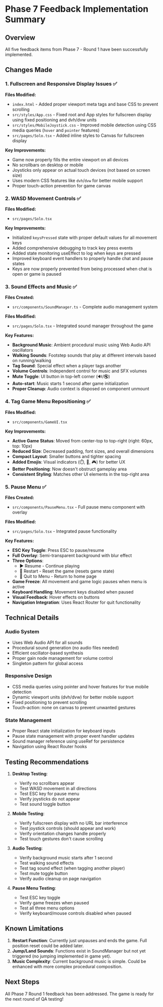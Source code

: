 # Phase 7 Feedback Implementation Summary

## Overview

All five feedback items from Phase 7 - Round 1 have been successfully implemented.

## Changes Made

### 1. Fullscreen and Responsive Display Issues ✅

**Files Modified:**

- `index.html` - Added proper viewport meta tags and base CSS to prevent scrolling
- `src/styles/App.css` - Fixed root and App styles for fullscreen display using fixed positioning and dvh/dvw units
- `src/styles/MobileJoystick.css` - Improved mobile detection using CSS media queries (`hover` and `pointer` features)
- `src/pages/Solo.tsx` - Added inline styles to Canvas for fullscreen display

**Key Improvements:**

- Game now properly fills the entire viewport on all devices
- No scrollbars on desktop or mobile
- Joysticks only appear on actual touch devices (not based on screen size)
- Uses modern CSS features like `dvh`/`dvw` for better mobile support
- Proper touch-action prevention for game canvas

### 2. WASD Movement Controls ✅

**Files Modified:**

- `src/pages/Solo.tsx`

**Key Improvements:**

- Initialized `keysPressed` state with proper default values for all movement keys
- Added comprehensive debugging to track key press events
- Added state monitoring useEffect to log when keys are pressed
- Improved keyboard event handlers to properly handle chat and pause states
- Keys are now properly prevented from being processed when chat is open or game is paused

### 3. Sound Effects and Music ✅

**Files Created:**

- `src/components/SoundManager.ts` - Complete audio management system

**Files Modified:**

- `src/pages/Solo.tsx` - Integrated sound manager throughout the game

**Key Features:**

- **Background Music**: Ambient procedural music using Web Audio API oscillators
- **Walking Sounds**: Footstep sounds that play at different intervals based on running/walking
- **Tag Sound**: Special effect when a player tags another
- **Volume Controls**: Independent control for music and SFX volumes
- **Mute Toggle**: UI button in top-left corner (🔊/🔇)
- **Auto-start**: Music starts 1 second after game initialization
- **Proper Cleanup**: Audio context is disposed on component unmount

### 4. Tag Game Menu Repositioning ✅

**Files Modified:**

- `src/components/GameUI.tsx`

**Key Improvements:**

- **Active Game Status**: Moved from center-top to top-right (right: 60px, top: 10px)
- **Reduced Size**: Decreased padding, font sizes, and overall dimensions
- **Compact Layout**: Smaller buttons and tighter spacing
- **Added Emojis**: Visual indicators (⏱️, 🏃, 🎮) for better UX
- **Better Positioning**: Now doesn't obstruct gameplay area
- **Consistent Styling**: Matches other UI elements in the top-right area

### 5. Pause Menu ✅

**Files Created:**

- `src/components/PauseMenu.tsx` - Full pause menu component with overlay

**Files Modified:**

- `src/pages/Solo.tsx` - Integrated pause functionality

**Key Features:**

- **ESC Key Toggle**: Press ESC to pause/resume
- **Full Overlay**: Semi-transparent background with blur effect
- **Three Options**:
  - ▶️ Resume - Continue playing
  - 🔄 Restart - Reset the game (resets game state)
  - 🚪 Quit to Menu - Return to home page
- **Game Freeze**: All movement and game logic pauses when menu is active
- **Keyboard Handling**: Movement keys disabled when paused
- **Visual Feedback**: Hover effects on buttons
- **Navigation Integration**: Uses React Router for quit functionality

## Technical Details

### Audio System

- Uses Web Audio API for all sounds
- Procedural sound generation (no audio files needed)
- Efficient oscillator-based synthesis
- Proper gain node management for volume control
- Singleton pattern for global access

### Responsive Design

- CSS media queries using pointer and hover features for true mobile detection
- Dynamic viewport units (dvh/dvw) for better mobile support
- Fixed positioning to prevent scrolling
- Touch-action: none on canvas to prevent unwanted gestures

### State Management

- Proper React state initialization for keyboard inputs
- Pause state management with proper event handler updates
- Sound manager reference using useRef for persistence
- Navigation using React Router hooks

## Testing Recommendations

1. **Desktop Testing**:

   - Verify no scrollbars appear
   - Test WASD movement in all directions
   - Test ESC key for pause menu
   - Verify joysticks do not appear
   - Test sound toggle button

2. **Mobile Testing**:

   - Verify fullscreen display with no URL bar interference
   - Test joystick controls (should appear and work)
   - Verify orientation changes handle properly
   - Test touch gestures don't cause scrolling

3. **Audio Testing**:

   - Verify background music starts after 1 second
   - Test walking sound effects
   - Test tag sound effect (when tagging another player)
   - Test mute toggle button
   - Verify audio cleanup on page navigation

4. **Pause Menu Testing**:
   - Test ESC key toggle
   - Verify game freezes when paused
   - Test all three menu options
   - Verify keyboard/mouse controls disabled when paused

## Known Limitations

1. **Restart Function**: Currently just unpauses and ends the game. Full position reset could be added later.
2. **Jump/Land Sounds**: Functions exist in SoundManager but not yet triggered (no jumping implemented in game yet).
3. **Music Complexity**: Current background music is simple. Could be enhanced with more complex procedural composition.

## Next Steps

All Phase 7 Round 1 feedback has been addressed. The game is ready for the next round of QA testing!
